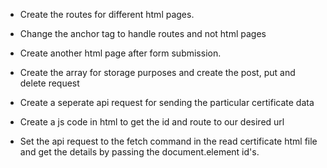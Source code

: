 - Create the routes for different html pages.

- Change the anchor tag to handle routes and not html pages

- Create another html page after form submission.

- Create the array for storage purposes and create the post, put and delete request 

- Create a seperate api request for sending the particular certificate data

- Create a js code in html to get the id and route to our desired url

- Set the api request to the fetch command in the read certificate html file and get the details by passing the document.element id's.